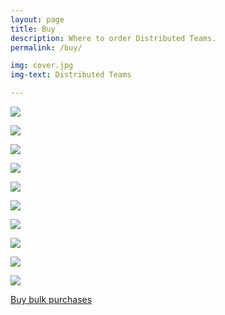 ```yaml
---
layout: page
title: Buy
description: Where to order Distributed Teams.
permalink: /buy/

img: cover.jpg
img-text: Distributed Teams

---
```


<main id="main-content">
    <div class="jumbotron">
        <div class="container">
            <div class="row">
                <div class="col-md-8 book-text">
                  <p><a href="https://www.amazon.com/Distributed-Teams-Practice-Together-Physically/dp/1732254923/"><img src="{{ site.baseurl }}/img/amazon.png"></a></p>
                  <p><a href="https://books.apple.com/us/book/distributed-teams/id1553697597"><img src="{{ site.baseurl }}/img/apple.jpg"></a></p>
                  <p><a href="https://www.barnesandnoble.com/w/distributed-teams-john-oduinn/1130974497?ean=9781732254930"><img src="{{ site.baseurl }}/img/barnesandnoble.png"></a></p>
                  <p><a href="https://www.booksamillion.com/p/Distributed-Teams/John-ODuinn/9781732254923"><img src="{{ site.baseurl }}/img/booksamillion.png"></a></p>
                  <p><a href="https://bookshop.org/books/distributed-teams-the-art-and-practice-of-working-together-while-physically-apart-9781732254923/9781732254923"><img src="{{ site.baseurl }}/img/bookshop.png"></a></p>
                  <p><a href="https://www.booktopia.com.au/distributed-teams-john-o-duinn/book/9781732254923.html"><img src="{{ site.baseurl }}/img/booktopia.png"></a></p>
                  <p><a href="https://www.indiebound.org/book/9781732254923"><img src="{{ site.baseurl }}/img/indiebound.png"></a></p>
                  <p><a href="https://www.dymocks.com.au/book/distributed-teams-by-john-oduinn-9781732254923"><img src="{{ site.baseurl }}/img/dymocks.png"></a></p>
                  <p><a href="https://www.kobo.com/us/en/ebook/distributed-teams"><img src="{{ site.baseurl }}/img/kobo.png"></a></p>
                  <p><a href="https://www.porchlightbooks.com/product/distributed-teams-the-art-and-practice-of-working-together-while-physically-apart_2--john-oduinn#full-description"><img src="{{ site.baseurl }}/img/porchlight.png"></a></p>
                  <p class="buy"><a href="{{ site.baseurl }}/contact" class="btn-primary">Buy bulk purchases</a></p>
                </div>
            </div>
        </div>
    </div>
